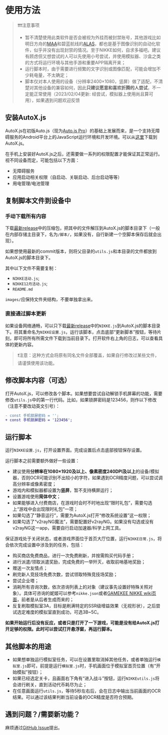 # 使用方法

> ❗❗❗注意事项
> 
> - 暂不清楚使用此类软件是否会被视为外挂而被封禁账号，其他游戏比如明日方舟的[MAA](https://github.com/MaaAssistantArknights/MaaAssistantArknights)和碧蓝航线的[ALAS](https://github.com/LmeSzinc/AzurLaneAutoScript)，都也是基于图像识别的自动化软件，似乎并没有出现封禁的情况。至于NIKKE如何，自求多福吧。建议有顾虑但又想尝试的人可以先使用小号尝试，并使用模拟器、沙盒之类的方式将运行环境与其他手游和重要APP隔离开来；
> - 运行脚本时，由于需要进行频繁的文字识别或图像匹配，可能会增加不少耗电量，不太确定；
> - 脚本仅对本人使用的设备（分辨率2400×1080，竖屏）做了适配，不清楚对其他设备的兼容如何，因此**只建议愿意和喜欢折腾的人尝试**，不一定能正常使用（2023/02/04更新: 经尝试，模拟器上使用尚且算可用），如果遇到问题欢迎反馈

## 安装AutoX.js

AutoX.js在初版Auto.js（现为[Auto.js Pro](https://pro.autojs.org/)）的基础上发展而来，是一个支持无障碍服务的Android平台上的JavaScript运行环境和开发环境。可以从[这里](https://github.com/kkevsekk1/AutoX#autoxjs%E4%B8%8B%E8%BD%BD%E5%9C%B0%E5%9D%80)下载到AutoX.js。

在手机上安装好AutoX.js之后，还需要做一系列的权限配置才能保证其正常运行。视不同设备而定，可能包括以下方面：

- 无障碍服务
- 应用启动相关权限（自启动、关联启动、后台启动等等）
- 用电管理/电池管理

## 复制脚本文件到设备中

### 手动下载所有内容

下载[最新release](https://github.com/Zebartin/autoxjs-scripts/releases/latest)中的压缩包，把其中的文件解压到AutoX.js的脚本目录下（一般在内部存储主目录下，名为`/脚本/`，如果没有，自行新建一个空脚本保存后就会出现）。

如果想使用最新的commit版本，则将父目录的`utils.js`和本目录的文件都放到AutoX.js的脚本目录下。

其中以下文件不需要复制：

- `NIKKE活动.js`;
- `NIKKE12月活动.js`;
- `README.md`

`images/`应保持文件夹结构，不要单独拿出来。

### 直接通过脚本更新

如果设备网络通畅，可以只下载[最新release](https://github.com/Zebartin/autoxjs-scripts/releases/latest)中的`NIKKE.js`到AutoX.js的脚本目录下。将其重命名为`NIKKE设置.js`，运行该脚本，点击底部“更新脚本”按钮，等待片刻，即可将所有所需文件下载到当前目录下。打开软件右上角的日志，可以查看具体的更新内容。

> ❗注意：这种方式会将原有同名文件全部覆盖，如果自行修改过某些文件，请谨慎使用该功能。

## 修改脚本内容（可选）

打开AutoX.js，可以修改各个脚本。如果想要尝试自动解锁手机屏幕的功能，需要修改`utils.js`中的第一行代码。比如，如果锁屏密码是123456，则作以下修改（注意不要改动英文引号）：

```diff
- const 手机锁屏密码 = '';
+ const 手机锁屏密码 = '123456';
```

## 运行脚本

运行`NIKKE设置.js`，打开设置界面。完成设置后点击底部按钮保存设置。

运行脚本之前需要额外做好一些设置：

- 建议使用**分辨率在1080×1920及以上、像素密度240DPI及以上**的设备/模拟器，否则OCR可能识别不出较小的字符，如果遇到OCR精度问题，可以尝试调高分辨率或像素密度；
- 游戏内和模拟器都设置为**竖屏**，暂不支持横屏运行；
- 设置游戏使用**简体中文**；
- 如果能够进入付费商店，在游戏时会时不时地出现“限时礼包”，需要勾选上“游戏中会出现限时礼包”一项；
- 如果勾选了“静音运行”，需要为AutoX.js打开“修改系统设置”这一权限；
- 如果勾选了“v2rayNG魔法”，需要配置好v2rayNG。如果没有勾选或没有v2rayNG这一app，需要自行启动加速器/科学上网工具。

保证游戏处于关闭状态，或者游戏界面位于首页大厅位置，运行`NIKKE日常.js`，将会依次完成设置中涉及到的任务，包括：

- 购买商店免费商品，进行一次免费刷新，并按需购买代码手册；
- 进行派遣/领取派遣奖励，完成免费的一举歼灭，收取前哨基地奖励；
- 赠送一次友情点；
- 刷完新人竞技场免费次数，尝试领取特殊竞技场奖励；
- 尝试企业塔；
- 消耗所有咨询次数，依次咨询列表上的对象（建议事先设置好特殊关照对象）。具体可咨询的妮姬可以参考`nikke.json`或者[GAMEKEE NIKKE wiki页面](https://nikke.gamekee.com/575965.html)，前者是从后者生成而来的；
- 反复刷取模拟室3A，目标是刷满特定的SSR级增益效果（无视形状），之后尝试选定难度的模拟室直到成功，可选3B~5C。

**如果开始运行后没有反应，或者只是打开了一下游戏，可能是没有给AutoX.js打开足够的权限。此时可以尝试打开悬浮窗，再运行脚本。**

## 其他脚本的用途

- 如果想单独运行模拟室任务，可以在设置里取消掉其他任务，或者单独运行`模拟室.js`即可，前提是运行`模拟室.js`时，手机画面位于模拟室首页位置（有“开始模拟”按钮）；
- 如果已经选定关卡，且画面右下角有“进入战斗”按钮，运行`NIKKEutils.js`将会进行刷关，直到活动代币耗尽为止；
- 在任意画面运行`utils.js`，等待5秒左右后，会在日志中输出当前画面的OCR结果。可以通过该结果判断当前设备的OCR精度是否符合预期。

## 遇到问题？/需要新功能？

麻烦通过[GitHub Issue](https://github.com/Zebartin/autoxjs-scripts/issues)提出。
